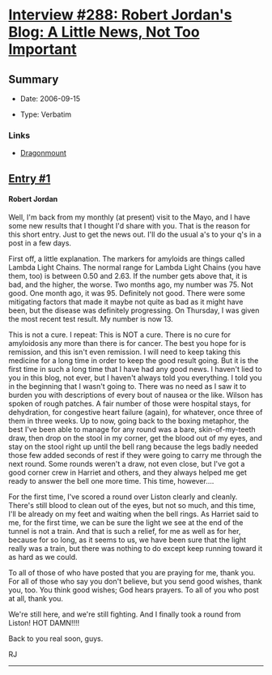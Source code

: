 # [Interview #288: Robert Jordan's Blog: A Little News, Not Too Important](https://www.theoryland.com/intvmain.php?i=288)

## Summary

- Date: 2006-09-15

- Type: Verbatim

### Links

- [Dragonmount](http://www.dragonmount.com/forums/blog/4/entry-363-a-little-news-not-too-important/)


## [Entry #1](https://www.theoryland.com/intvmain.php?i=288#1)

#### Robert Jordan

Well, I'm back from my monthly (at present) visit to the Mayo, and I have some new results that I thought I'd share with you. That is the reason for this short entry. Just to get the news out. I'll do the usual a's to your q's in a post in a few days.

First off, a little explanation. The markers for amyloids are things called Lambda Light Chains. The normal range for Lambda Light Chains (you have them, too) is between 0.50 and 2.63. If the number gets above that, it is bad, and the higher, the worse. Two months ago, my number was 75. Not good. One month ago, it was 95. Definitely not good. There were some mitigating factors that made it maybe not quite as bad as it might have been, but the disease was definitely progressing. On Thursday, I was given the most recent test result. My number is now 13.

This is not a cure. I repeat: This is NOT a cure. There is no cure for amyloidosis any more than there is for cancer. The best you hope for is remission, and this isn't even remission. I will need to keep taking this medicine for a long time in order to keep the good result going. But it is the first time in such a long time that I have had any good news. I haven't lied to you in this blog, not ever, but I haven't always told you everything. I told you in the beginning that I wasn't going to. There was no need as I saw it to burden you with descriptions of every bout of nausea or the like. Wilson has spoken of rough patches. A fair number of those were hospital stays, for dehydration, for congestive heart failure (again), for whatever, once three of them in three weeks. Up to now, going back to the boxing metaphor, the best I've been able to manage for any round was a bare, skin-of-my-teeth draw, then drop on the stool in my corner, get the blood out of my eyes, and stay on the stool right up until the bell rang because the legs badly needed those few added seconds of rest if they were going to carry me through the next round. Some rounds weren't a draw, not even close, but I've got a good corner crew in Harriet and others, and they always helped me get ready to answer the bell one more time. This time, however....

For the first time, I've scored a round over Liston clearly and cleanly. There's still blood to clean out of the eyes, but not so much, and this time, I'll be already on my feet and waiting when the bell rings. As Harriet said to me, for the first time, we can be sure the light we see at the end of the tunnel is not a train. And that is such a relief, for me as well as for her, because for so long, as it seems to us, we have been sure that the light really was a train, but there was nothing to do except keep running toward it as hard as we could.

To all of those of who have posted that you are praying for me, thank you. For all of those who say you don't believe, but you send good wishes, thank you, too. You think good wishes; God hears prayers. To all of you who post at all, thank you.

We're still here, and we're still fighting. And I finally took a round from Liston! HOT DAMN!!!!

Back to you real soon, guys.

RJ


---


